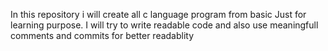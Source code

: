 In this repository i will create all c language program from basic 
Just for learning purpose. I will try to write readable code and also use meaningfull comments and commits for better readablity
